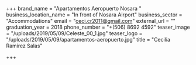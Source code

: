 +++
brand_name = "Apartamentos Aeropuerto Nosara "
business_location_name = "In front of Nosara Airport"
business_sector = "Accommodations"
email = "ceci.cr2011@gmail.com"
external_url = ""
graduation_year = 2018
phone_number = "+(506) 8692 4592"
teaser_image = "/uploads/2019/05/09/Celeste_00_1.jpg"
teaser_logo = "/uploads/2019/05/09/apartamentos-aeropuerto.jpg"
title = "Cecilia Ramirez Salas"

+++
